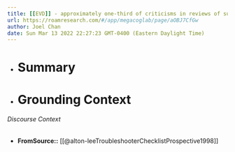 ```yaml
---
title: [[EVD]] - approximately one-third of criticisms in reviews of submitted manuscripts for a teacher education journal were directly related to inadequacies in synthesis - [[@alton-leeTroubleshooterChecklistProspective1998]]
url: https://roamresearch.com/#/app/megacoglab/page/aOBJ7CfGw
author: Joel Chan
date: Sun Mar 13 2022 22:27:23 GMT-0400 (Eastern Daylight Time)
---
```


- # Summary
- # Grounding Context

###### Discourse Context

- **FromSource::** [[@alton-leeTroubleshooterChecklistProspective1998]]
